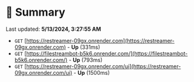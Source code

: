 # 📖 Summary
Last updated: **5/13/2024, 3:27:55 AM**

- `GET` [https://restreamer-09gx.onrender.com](https://restreamer-09gx.onrender.com) - **Up** (331ms)
- `GET` [https://filestreambot-b5k6.onrender.com/](https://filestreambot-b5k6.onrender.com/) - **Up** (793ms)
- `GET` [https://restreamer-09gx.onrender.com/ui](https://restreamer-09gx.onrender.com/ui) - **Up** (1500ms)
